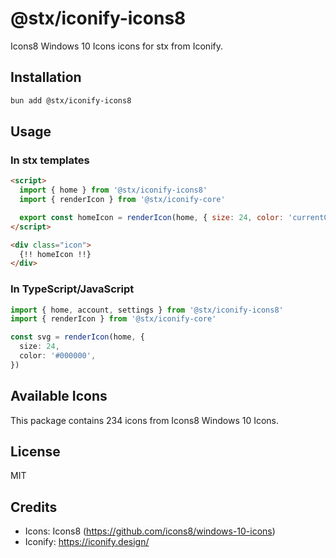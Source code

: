 # @stx/iconify-icons8

Icons8 Windows 10 Icons icons for stx from Iconify.

## Installation

```bash
bun add @stx/iconify-icons8
```

## Usage

### In stx templates

```html
<script>
  import { home } from '@stx/iconify-icons8'
  import { renderIcon } from '@stx/iconify-core'

  export const homeIcon = renderIcon(home, { size: 24, color: 'currentColor' })
</script>

<div class="icon">
  {!! homeIcon !!}
</div>
```

### In TypeScript/JavaScript

```typescript
import { home, account, settings } from '@stx/iconify-icons8'
import { renderIcon } from '@stx/iconify-core'

const svg = renderIcon(home, {
  size: 24,
  color: '#000000',
})
```

## Available Icons

This package contains 234 icons from Icons8 Windows 10 Icons.

## License

MIT



## Credits

- Icons: Icons8 (https://github.com/icons8/windows-10-icons)
- Iconify: https://iconify.design/
